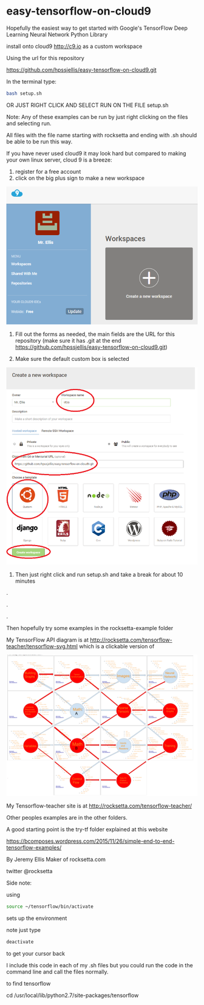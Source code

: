 # easy-tensorflow-on-cloud9
Hopefully the easiest way to get started with Google's TensorFlow Deep Learning Neural Network Python Library




install onto cloud9 http://c9.io as a custom workspace

Using the url for this repository 

https://github.com/hpssjellis/easy-tensorflow-on-cloud9.git


In the terminal type:
``` bash
bash setup.sh
```

OR JUST RIGHT CLICK AND SELECT RUN ON THE FILE setup.sh 

Note: Any of these examples can be run by just right clicking on the files and selecting run.

All files with the file name starting with rocksetta and ending with .sh should be able to be run this way.


If you have never used cloud9 it may look hard but compared to making your own linux server, cloud 9 is a breeze:

1. register for a free account
1. click on the big plus sign to make a new workspace


![](rocksetta-examples/new-workspace.png)

1. Fill out the forms as needed, the main fields are the URL for this repository (make sure it has .git at the end
https://github.com/hpssjellis/easy-tensorflow-on-cloud9.git) 

1. Make sure the default custom box is selected

![](rocksetta-examples/cloud9-tf.png)

1. Then just right click and run setup.sh and take a break for about 10 minutes


.

.

.


Then hopefully try some examples in the rocksetta-example folder 

My TensorFlow API diagram is at http://rocksetta.com/tensorflow-teacher/tensorflow-svg.html which is a clickable version of

![](rocksetta-examples/tensorflow-teacher.png)

My Tensorflow-teacher site is at http://rocksetta.com/tensorflow-teacher/




Other peoples examples are in the other folders. 

A good starting point is the try-tf folder explained at this website

https://bcomposes.wordpress.com/2015/11/26/simple-end-to-end-tensorflow-examples/





By Jeremy Ellis Maker of rocksetta.com 

twitter @rocksetta



Side note:


using 

``` bash
source ~/tensorflow/bin/activate
```

sets up the environment

note just type 

``` bash
deactivate
```

to get your cursor back

I include this code in each of my .sh files but you could run the code in the command line and call the files normally.


















to find tensorflow



cd /usr/local/lib/python2.7/site-packages/tensorflow


